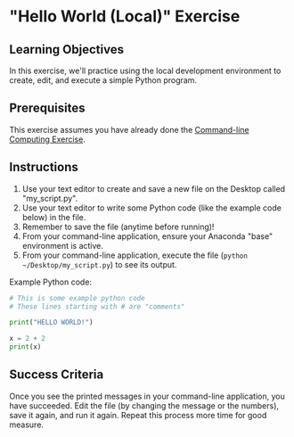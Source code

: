 # "Hello World (Local)" Exercise

## Learning Objectives

In this exercise, we'll practice using the local development environment to create, edit, and execute a simple Python program.

## Prerequisites

This exercise assumes you have already done the [Command-line Computing Exercise](https://guides.github.com/pdfs/markdown-cheatsheet-online.pdf).

## Instructions

  1. Use your text editor to create and save a new file on the Desktop called "my_script.py".
  2. Use your text editor to write some Python code (like the example code below) in the file.
  3. Remember to save the file (anytime before running)!
  4. From your command-line application, ensure your Anaconda "base" environment is active.
  5. From your command-line application, execute the file (`python ~/Desktop/my_script.py`) to see its output.


Example Python code:

```py
# This is some example python code
# These lines starting with # are "comments"

print("HELLO WORLD!")

x = 2 + 2
print(x)
```

## Success Criteria

Once you see the printed messages in your command-line application, you have succeeded. Edit the file (by changing the message or the numbers), save it again, and run it again. Repeat this process more time for good measure.
